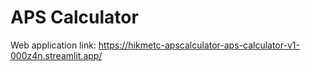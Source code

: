 # APS Calculator

Web application link: https://hikmetc-apscalculator-aps-calculator-v1-000z4n.streamlit.app/
